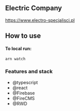 ## Electric Company

https://www.electro-specjalisci.pl

## How to use

#### To local run:

`arn watch`

### Features and stack

- @typescript
- @react
- @Firebase
- @FireCMS
- @RWD
